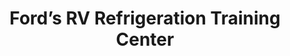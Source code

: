 ---
title: "Ford’s RV Refrigeration Training Center"
url: /benton/fords-rv-refrigeration-training-center/
shop: Autoteile
---